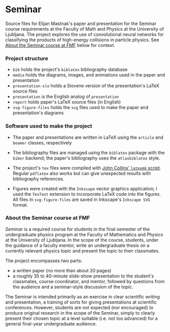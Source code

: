 
# Seminar
Source files for Elijan Mastnak's paper and presentation for the Seminar course requirements at the Faculty of Math and Physics at the University of Ljubljana. The project explores the use of convolutional neural networks for classifying the products of high-energy collisions in particle physics. See [About the Seminar course at FMF](#about-the-seminar-course-at-fmf) below for context.

### Project structure
- `bib` holds the project's `biblatex` bibliography database
- `media` holds the diagrams, images, and animations used in the paper and presentation
- `presentation-slo` holds a Slovene version of the presentation's LaTeX source files
- `presentation` is the English analog of `presentation`
- `report` holds paper's LaTeX source files (in English)
- `svg-figure-files` holds the `svg` files used to make the paper and presentation's diagrams

### Software used to make the project
- The paper and presentations are written in LaTeX using the `article` and `beamer` classes, respectively
- The bibliography files are managed using the `biblatex` package with the `biber` backend; the paper's bibliography uses the `atlasbiblatex` style.
- The project's `tex` files were compiled with [John Collins' `latexmk` script](https://ctan.org/pkg/latexmk/). Regular `pdflatex` also works but can give unexpected results with bibliography references.

- Figures were created with the `Inkscape` vector graphics application; I used the `TexText` extension to incorporate LaTeX code into the figures. All files in `svg-figure-files` are saved in Inkscape's `Inkscape SVG` format.


### About the Seminar course at FMF
*Seminar* is a required course for students in the final semester of the undergraduate physics program at the Faculty of Mathematics and Physics at the University of Ljubljana. In the scope of the course, students, under the guidance of a faculty mentor, write an undergraduate thesis on a currently relevant physics topic and present the topic to their classmates.

The project encompasses two parts:
- a written paper (no more than about 20 pages)
- a roughly 35 to 40-minute slide-show presentation to the student's classmates, course coordinator, and mentor, followed by questions from the audience and a seminar-style discussion of the topic.

The Seminar is intended primarily as an exercise in clear scientific writing and presentation, a training of sorts for giving presentations at scientific conferences. However, students are not expected (nor encouraged) to produce original research in the scope of the Seminar, simply to clearly present their chosen topic at a level suitable (i.e. not too advanced) for a general final-year undergraduate audience.
